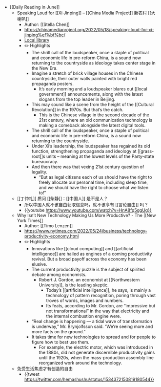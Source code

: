- [[Daily Reading in June]]
	- Speaking Loud for [[Xi Jinping]] – [[China Media Project]] 新农村 [[大喇叭]]
		- Author: [[Stella Chen]]
		- https://chinamediaproject.org/2022/05/18/speaking-loud-for-xi-jinping%ef%bf%bc/
		- [Local library](zotero://select/library/items/FJUC6CNL)
		- ✏️ Highlights
			- The shrill call of the loudspeaker, once a staple of political and economic life in pre-reform China, is a sound now returning to the countryside as ideology takes center stage in the New Era.
			- Imagine a stretch of brick village houses in the Chinese countryside, their outer walls painted with bright red propaganda posters.
				- It’s early morning and a loudspeaker blares out [[local government]] announcements, along with the latest slogans from the top leader in Beijing.
			- This may sound like a scene from the height of the [[Cultural Revolution]] in the 1970s. But that’s the catch.
				- This is the Chinese village in the second decade of the 21st century, where an old communication technology is making a comeback alongside the latest digital tools.
			- The shrill call of the loudspeaker, once a staple of political and economic life in pre-reform China, is a sound now returning to the countryside.
			- Under Xi’s leadership, the loudspeaker has regained its old function, strengthening propaganda and ideology at [[grass-root]]s units – meaning at the lowest levels of the Party-state bureaucracy.
			- And then there was that vexing 21st century question of legality.
				- “But as legal citizens each of us should have the right to freely allocate our personal time, including sleep time, and we should have the right to choose what we listen to!”
	- [[丁仲礼]] 质问 [[柴静]]：[[中国人]] 是不是人？
		- 所以中国人就不该自由获取信息吗，就不该享有 [[言论自由]] 吗？
		- {{youtube https://www.youtube.com/watch?v=HnA8fq5ggUg}}
	- Why Isn’t New Technology Making Us More Productive? - The [[New York Times]]
		- Author: [[Timo Lenzen]]
		- https://www.nytimes.com/2022/05/24/business/technology-productivity-economy.html
		- ✏️ Highlights
			- Innovations like [[cloud computing]] and [[artificial intelligence]] are hailed as engines of a coming productivity revival. But a broad payoff across the economy has been elusive.
			- The current productivity puzzle is the subject of spirited debate among economists.
				- Robert J. Gordon, an economist at [[Northwestern University]], is the leading skeptic.
					- Today’s [[artificial intelligence]], he says, is mainly a technology of pattern recognition, poring through vast troves of words, images and numbers.
					- Its feats, according to Mr. Gordon, are “impressive but not transformational” in the way that electricity and the internal combustion engine were.
			- “Real change is happening — a tidal wave of transformation is underway,” Mr. Brynjolfsson said. “We’re seeing more and more facts on the ground.”
			- It takes time for new technologies to spread and for people to figure how to best use them.
				- For example, the electric motor, which was introduced in the 1880s, did not generate discernible productivity gains until the 1920s, when the mass-production assembly line reorganized work around the technology.
	- 免受生活焦虑才有创造的自由
		- {{tweet https://twitter.com/hemashushu/status/1534372150819180544}}